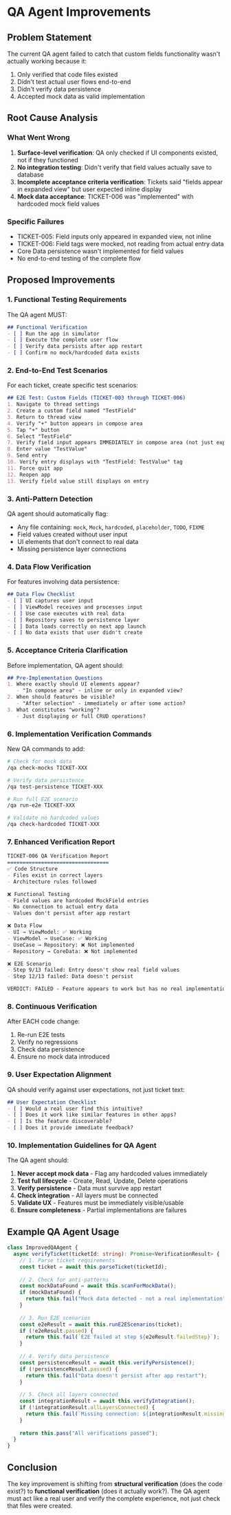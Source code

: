 # QA Agent Improvements

## Problem Statement
The current QA agent failed to catch that custom fields functionality wasn't actually working because it:
1. Only verified that code files existed
2. Didn't test actual user flows end-to-end
3. Didn't verify data persistence
4. Accepted mock data as valid implementation

## Root Cause Analysis

### What Went Wrong
1. **Surface-level verification**: QA only checked if UI components existed, not if they functioned
2. **No integration testing**: Didn't verify that field values actually save to database
3. **Incomplete acceptance criteria verification**: Tickets said "fields appear in expanded view" but user expected inline display
4. **Mock data acceptance**: TICKET-006 was "implemented" with hardcoded mock field values

### Specific Failures
- TICKET-005: Field inputs only appeared in expanded view, not inline
- TICKET-006: Field tags were mocked, not reading from actual entry data
- Core Data persistence wasn't implemented for field values
- No end-to-end testing of the complete flow

## Proposed Improvements

### 1. Functional Testing Requirements
The QA agent MUST:
```markdown
## Functional Verification
- [ ] Run the app in simulator
- [ ] Execute the complete user flow
- [ ] Verify data persists after app restart
- [ ] Confirm no mock/hardcoded data exists
```

### 2. End-to-End Test Scenarios
For each ticket, create specific test scenarios:

```markdown
## E2E Test: Custom Fields (TICKET-003 through TICKET-006)
1. Navigate to thread settings
2. Create a custom field named "TestField"
3. Return to thread view
4. Verify "+" button appears in compose area
5. Tap "+" button
6. Select "TestField" 
7. Verify field input appears IMMEDIATELY in compose area (not just expanded)
8. Enter value "TestValue"
9. Send entry
10. Verify entry displays with "TestField: TestValue" tag
11. Force quit app
12. Reopen app
13. Verify field value still displays on entry
```

### 3. Anti-Pattern Detection
QA agent should automatically flag:
- Any file containing: `mock`, `Mock`, `hardcoded`, `placeholder`, `TODO`, `FIXME`
- Field values created without user input
- UI elements that don't connect to real data
- Missing persistence layer connections

### 4. Data Flow Verification
For features involving data persistence:
```markdown
## Data Flow Checklist
- [ ] UI captures user input
- [ ] ViewModel receives and processes input
- [ ] Use case executes with real data
- [ ] Repository saves to persistence layer
- [ ] Data loads correctly on next app launch
- [ ] No data exists that user didn't create
```

### 5. Acceptance Criteria Clarification
Before implementation, QA agent should:
```markdown
## Pre-Implementation Questions
1. Where exactly should UI elements appear?
   - "In compose area" - inline or only in expanded view?
2. When should features be visible?
   - "After selection" - immediately or after some action?
3. What constitutes "working"?
   - Just displaying or full CRUD operations?
```

### 6. Implementation Verification Commands
New QA commands to add:

```bash
# Check for mock data
/qa check-mocks TICKET-XXX

# Verify data persistence
/qa test-persistence TICKET-XXX

# Run full E2E scenario
/qa run-e2e TICKET-XXX

# Validate no hardcoded values
/qa check-hardcoded TICKET-XXX
```

### 7. Enhanced Verification Report
```markdown
TICKET-006 QA Verification Report
=================================
✅ Code Structure
- Files exist in correct layers
- Architecture rules followed

❌ Functional Testing
- Field values are hardcoded MockField entries
- No connection to actual entry data
- Values don't persist after app restart

❌ Data Flow
- UI → ViewModel: ✅ Working
- ViewModel → UseCase: ✅ Working  
- UseCase → Repository: ❌ Not implemented
- Repository → CoreData: ❌ Not implemented

❌ E2E Scenario
- Step 9/13 failed: Entry doesn't show real field values
- Step 12/13 failed: Data doesn't persist

VERDICT: FAILED - Feature appears to work but has no real implementation
```

### 8. Continuous Verification
After EACH code change:
1. Re-run E2E tests
2. Verify no regressions
3. Check data persistence
4. Ensure no mock data introduced

### 9. User Expectation Alignment
QA should verify against user expectations, not just ticket text:
```markdown
## User Expectation Checklist
- [ ] Would a real user find this intuitive?
- [ ] Does it work like similar features in other apps?
- [ ] Is the feature discoverable?
- [ ] Does it provide immediate feedback?
```

### 10. Implementation Guidelines for QA Agent

The QA agent should:
1. **Never accept mock data** - Flag any hardcoded values immediately
2. **Test full lifecycle** - Create, Read, Update, Delete operations
3. **Verify persistence** - Data must survive app restart
4. **Check integration** - All layers must be connected
5. **Validate UX** - Features must be immediately visible/usable
6. **Ensure completeness** - Partial implementations are failures

## Example QA Agent Usage

```typescript
class ImprovedQAAgent {
  async verifyTicket(ticketId: string): Promise<VerificationResult> {
    // 1. Parse ticket requirements
    const ticket = await this.parseTicket(ticketId);
    
    // 2. Check for anti-patterns
    const mockDataFound = await this.scanForMockData();
    if (mockDataFound) {
      return this.fail("Mock data detected - not a real implementation");
    }
    
    // 3. Run E2E scenarios
    const e2eResult = await this.runE2EScenarios(ticket);
    if (!e2eResult.passed) {
      return this.fail(`E2E failed at step ${e2eResult.failedStep}`);
    }
    
    // 4. Verify data persistence
    const persistenceResult = await this.verifyPersistence();
    if (!persistenceResult.passed) {
      return this.fail("Data doesn't persist after app restart");
    }
    
    // 5. Check all layers connected
    const integrationResult = await this.verifyIntegration();
    if (!integrationResult.allLayersConnected) {
      return this.fail(`Missing connection: ${integrationResult.missingLink}`);
    }
    
    return this.pass("All verifications passed");
  }
}
```

## Conclusion

The key improvement is shifting from **structural verification** (does the code exist?) to **functional verification** (does it actually work?). The QA agent must act like a real user and verify the complete experience, not just check that files were created.